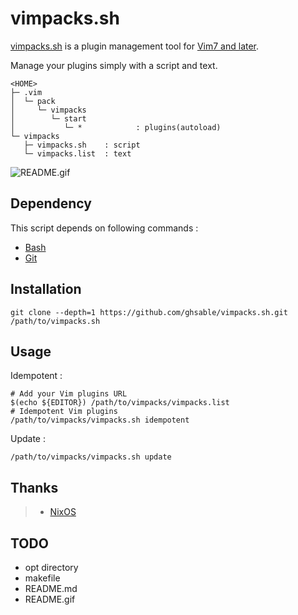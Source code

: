 # vimpacks.sh
[vimpacks.sh](https://ghsable.github.io/vimpacks.sh/) is a plugin management tool for [Vim7 and later](https://github.com/vim/vim).

Manage your plugins simply with a script and text.

    <HOME>
    ├─ .vim
    │  └─ pack
    │     └─ vimpacks
    │        └─ start
    │           └─ *            : plugins(autoload)
    └─ vimpacks
       ├─ vimpacks.sh    : script
       └─ vimpacks.list  : text

![README.gif](https://raw.githubusercontent.com/ghsable/vimpacks/master/README.gif)

## Dependency
This script depends on following commands :
* [Bash](https://www.gnu.org/software/bash/)
* [Git](https://github.com/git/git)

## Installation

    git clone --depth=1 https://github.com/ghsable/vimpacks.sh.git /path/to/vimpacks.sh

## Usage
Idempotent :

    # Add your Vim plugins URL
    $(echo ${EDITOR}) /path/to/vimpacks/vimpacks.list
    # Idempotent Vim plugins
    /path/to/vimpacks/vimpacks.sh idempotent

Update :

    /path/to/vimpacks/vimpacks.sh update

## Thanks
> * [NixOS](https://nixos.org/)

## TODO
* opt directory
* makefile
* README.md
* README.gif
